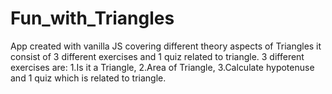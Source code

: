# Fun_with_Triangles
App created with vanilla JS covering different theory aspects of Triangles
it consist of 3 different exercises and 1 quiz related to triangle.
3 different exercises are: 1.Is it a Triangle, 2.Area of Triangle, 3.Calculate hypotenuse and
1 quiz which is related to triangle.
